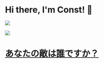 # Hi there, I'm Const! :wave:
<a href="https://github.com/constvk"><img src="https://github-readme-stats.vercel.app/api?username=constvk"> 
<br>  
<img src="https://github-readme-stats.vercel.app/api/top-langs/?username=constvk">
# あなたの敵は誰ですか？
